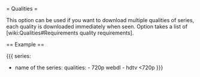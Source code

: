 = Qualities =

This option can be used if you want to download multiple qualities of series, each quality is downloaded immediately when seen. Option takes a list of [wiki:Qualities#Requirements quality requirements].

== Example ==

{{{
series:
  - name of the series:
      qualities:
        - 720p webdl
        - hdtv <720p
}}}

